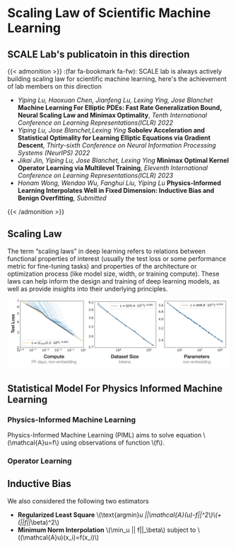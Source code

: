 # Scaling Law of Scientific Machine Learning



## SCALE Lab's publicatoin in this direction

{{< admonition >}}
:(far fa-bookmark fa-fw): 
SCALE lab is always actively building scaling law for scientific machine learning, here's the achievement of lab members on this direction
- *Yiping Lu, Haoxuan Chen, Jianfeng Lu, Lexing Ying, Jose Blanchet* **Machine Learning For Elliptic PDEs: Fast Rate Generalization Bound, Neural Scaling Law and Minimax Optimality**, *Tenth International Conference on Learning Representations(ICLR) 2022*
- *Yiping Lu, Jose Blanchet,Lexing Ying* **Sobolev Acceleration and Statistical Optimality for Learning Elliptic Equations via Gradient Descent**, *Thirty-sixth Conference on Neural Information Processing Systems (NeurIPS) 2022*
- *Jikai Jin, Yiping Lu, Jose Blanchet, Lexing Ying*  **Minimax Optimal Kernel Operator Learning via Multilevel Training**, *Eleventh International Conference on Learning Representations(ICLR) 2023*
- *Honam Wong, Wendao Wu, Fanghui Liu, Yiping Lu*  	**Physics-Informed Learning Interpolates Well in Fixed Dimension: Inductive Bias and Benign Overfitting**, *Submitted*

{{< /admonition >}}

## Scaling Law

The term “scaling laws” in deep learning refers to relations between functional properties of interest (usually the test loss or some performance metric for fine-tuning tasks) and properties of the architecture or optimization process (like model size, width, or training compute). These laws can help inform the design and training of deep learning models, as well as provide insights into their underlying principles.

![Research](./sclaing.png)

## Statistical Model For Physics Informed Machine Learning

### Physics-Informed Machine Learning
Physics-Informed Machine Learning (PIML) aims to solve equation \\(\mathcal{A}u=f\\) using observations of function \\(f\\).

### Operator Learning


## Inductive Bias

We also considered the following two estimators
- **Regularized Least Square** \\(\text{argmin}_u ||\mathcal{A}(u)-f||^2\\)\\(+(||f||_\beta)^2\\)
- **Minimum Norm Interpolation**  \\(\min_u || f||_\beta\\) subject to \\((\mathcal{A}u)(x_i)=f(x_i)\\)

